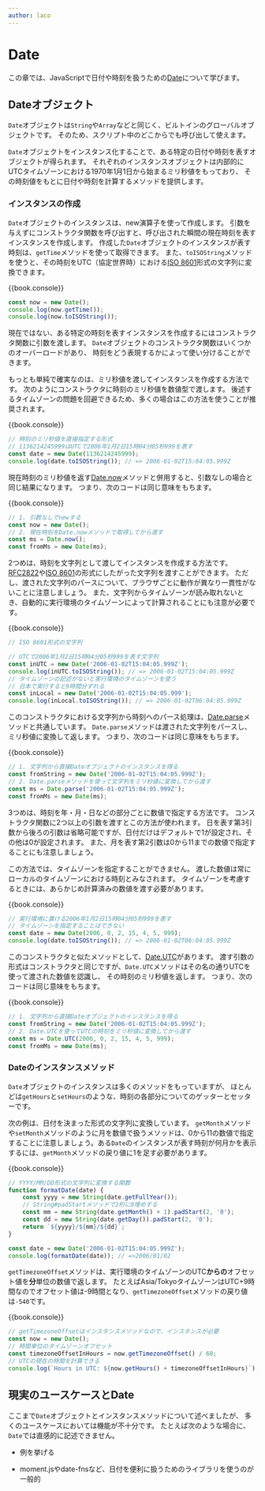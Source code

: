 ```yaml
---
author: laco
---
```


# Date

この章では、JavaScriptで日付や時刻を扱うための[Date][]について学びます。

## Dateオブジェクト

`Date`オブジェクトは`String`や`Array`などと同じく、ビルトインのグローバルオブジェクトです。
そのため、スクリプト中のどこからでも呼び出して使えます。

`Date`オブジェクトをインスタンス化することで、ある特定の日付や時刻を表すオブジェクトが得られます。
それぞれのインスタンスオブジェクトは内部的にUTCタイムゾーンにおける1970年1月1日から始まるミリ秒値をもっており、
その時刻値をもとに日付や時刻を計算するメソッドを提供します。

### インスタンスの作成

`Date`オブジェクトのインスタンスは、new演算子を使って作成します。
引数を与えずにコンストラクタ関数を呼び出すと、呼び出された瞬間の現在時刻を表すインスタンスを作成します。
作成した`Date`オブジェクトのインスタンスが表す時刻は、`getTime`メソッドを使って取得できます。
また、`toISOString`メソッドを使うと、その時刻をUTC（協定世界時）における[ISO 8601][]形式の文字列に変換できます。

{{book.console}}
```js
const now = new Date();
console.log(now.getTime());
console.log(now.toISOString());
```

現在ではない、ある特定の時刻を表すインスタンスを作成するにはコンストラクタ関数に引数を渡します。
`Date`オブジェクトのコンストラクタ関数はいくつかのオーバーロードがあり、
時刻をどう表現するかによって使い分けることができます。

もっとも単純で確実なのは、ミリ秒値を渡してインスタンスを作成する方法です。
次のようにコンストラクタに時刻のミリ秒値を数値型で渡します。
後述するタイムゾーンの問題を回避できるため、多くの場合はこの方法を使うことが推奨されます。

{{book.console}}
```js
// 時刻のミリ秒値を直接指定する形式
// 1136214245999はUTCで2006年1月2日15時04分05秒999を表す
const date = new Date(1136214245999);
console.log(date.toISOString()); // => 2006-01-02T15:04:05.999Z
```

現在時刻のミリ秒値を返す[Date.now][]メソッドと併用すると、引数なしの場合と同じ結果になります。
つまり、次のコードは同じ意味をもちます。

{{book.console}}
```js
// 1. 引数なしでnewする
const now = new Date();
// 2. 現在時刻をDate.nowメソッドで取得してから渡す
const ms = Date.now();
const fromMs = new Date(ms);
```

2つめは、時刻を文字列として渡してインスタンスを作成する方法です。
[RFC2822][]や[ISO 8601][]の形式にしたがった文字列を渡すことができます。
ただし、渡された文字列のパースについて、ブラウザごとに動作が異なり一貫性がないことに注意しましょう。
また、文字列からタイムゾーンが読み取れないとき、自動的に実行環境のタイムゾーンによって計算されることにも注意が必要です。

{{book.console}}
```js
// ISO 8601形式の文字列

// UTCで2006年1月2日15時04分05秒999を表す文字列
const inUTC = new Date('2006-01-02T15:04:05.999Z');
console.log(inUTC.toISOString()); // => 2006-01-02T15:04:05.999Z
// タイムゾーンの記述がないと実行環境のタイムゾーンを使う
// 日本で実行すると9時間分ずれる
const inLocal = new Date('2006-01-02T15:04:05.999');
console.log(inLocal.toISOString()); // => 2006-01-02T06:04:05.999Z
```

このコンストラクタにおける文字列から時刻へのパース処理は、[Date.parse][]メソッドと共通しています。
`Date.parse`メソッドは渡された文字列をパースし、ミリ秒値に変換して返します。
つまり、次のコードは同じ意味をもちます。

{{book.console}}
```js
// 1. 文字列から直接Dateオブジェクトのインスタンスを得る
const fromString = new Date('2006-01-02T15:04:05.999Z');
// 2. Date.parseメソッドを使って文字列をミリ秒値に変換してから渡す
const ms = Date.parse('2006-01-02T15:04:05.999Z');
const fromMs = new Date(ms);
```

3つめは、時刻を年・月・日などの部分ごとに数値で指定する方法です。
コンストラクタ関数に2つ以上の引数を渡すとこの方法が使われます。
日を表す第3引数から後ろの引数は省略可能ですが、日付だけはデフォルトで1が設定され、その他は0が設定されます。
また、月を表す第2引数は0から11までの数値で指定することにも注意しましょう。

この方法では、タイムゾーンを指定することができません。
渡した数値は常にローカルのタイムゾーンにおける時刻とみなされます。
タイムゾーンを考慮するときには、あらかじめ計算済みの数値を渡す必要があります。

{{book.console}}
```js
// 実行環境に置ける2006年1月2日15時04分05秒999を表す
// タイムゾーンを指定することはできない
const date = new Date(2006, 0, 2, 15, 4, 5, 999);
console.log(date.toISOString()); // => 2006-01-02T06:04:05.999Z
```

このコンストラクタと似たメソッドとして、[Date.UTC][]があります。
渡す引数の形式はコンストラクタと同じですが、`Date.UTC`メソッドはその名の通りUTCを使って渡された数値を認識し、
その時刻のミリ秒値を返します。
つまり、次のコードは同じ意味をもちます。

{{book.console}}
```js
// 1. 文字列から直接Dateオブジェクトのインスタンスを得る
const fromString = new Date('2006-01-02T15:04:05.999Z');
// 2. Date.UTCを使ってUTCの時刻をミリ秒値に変換してから渡す
const ms = Date.UTC(2006, 0, 2, 15, 4, 5, 999);
const fromMs = new Date(ms);
```

### Dateのインスタンスメソッド

`Date`オブジェクトのインスタンスは多くのメソッドをもっていますが、
ほとんどは`getHours`と`setHours`のような、時刻の各部分についてのゲッターとセッターです。

次の例は、日付を決まった形式の文字列に変換しています。
`getMonth`メソッドや`setMonth`メソッドのように月を数値で扱うメソッドは、0から11の数値で指定することに注意しましょう。ある`Date`のインスタンスが表す時刻が何月かを表示するには、`getMonth`メソッドの戻り値に1を足す必要があります。

{{book.console}}
```js
// YYYY/MM/DD形式の文字列に変換する関数
function formatDate(date) {
    const yyyy = new String(date.getFullYear());
    // String#padStartメソッドで2桁に0埋めする
    const mm = new String(date.getMonth() + 1).padStart(2, '0');
    const dd = new String(date.getDay()).padStart(2, '0');
    return `${yyyy}/${mm}/${dd}`;
}

const date = new Date('2006-01-02T15:04:05.999Z');
console.log(formatDate(date)); // =>2006/01/02
```

`getTimezoneOffset`メソッドは、実行環境のタイムゾーンのUTC**からの**オフセット値を**分**単位の数値で返します。
たとえばAsia/TokyoタイムゾーンはUTC+9時間なのでオフセット値は-9時間となり、`getTimezoneOffset`メソッドの戻り値は`-540`です。

{{book.console}}
```js
// getTimezoneOffsetはインスタンスメソッドなので、インスタンスが必要
const now = new Date();
// 時間単位のタイムゾーンオフセット
const timezoneOffsetInHours = now.getTimezoneOffset() / 60;
// UTCの現在の時間を計算できる
console.log(`Hours in UTC: ${now.getHours() + timezoneOffsetInHours}`);
```

## 現実のユースケースとDate

ここまで`Date`オブジェクトとインスタンスメソッドについて述べましたが、
多くのユースケースにおいては機能が不十分です。
たとえば次のような場合に、`Date`では直感的に記述できません。

- 例を挙げる

- moment.jsやdate-fnsなど、日付を便利に扱うためのライブラリを使うのが一般的


[Date]: https://developer.mozilla.org/ja/docs/Web/JavaScript/Reference/Global_Objects/Date
[Date.parse]: https://developer.mozilla.org/ja/docs/Web/JavaScript/Reference/Global_Objects/Date/parse
[Date.now]: https://developer.mozilla.org/ja/docs/Web/JavaScript/Reference/Global_Objects/Date/now
[Date.UTC]: https://developer.mozilla.org/ja/docs/Web/JavaScript/Reference/Global_Objects/Date/UTC
[RFC2822]: https://tools.ietf.org/html/rfc2822#section-3.3
[ISO 8601]: https://ja.wikipedia.org/wiki/ISO_8601